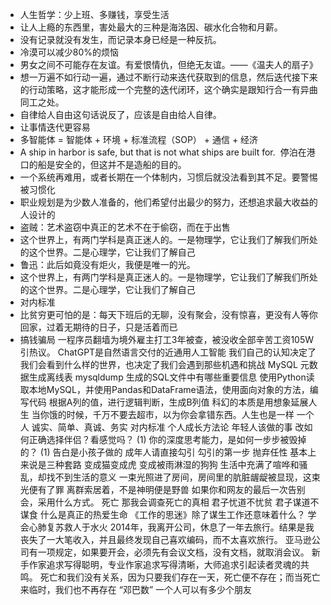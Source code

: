 - 人生哲学：少上班、多赚钱，享受生活
- 让人上瘾的东西里，害处最大的三种是海洛因、碳水化合物和月薪。
- 没有记录就没有发生，而记录本身已经是一种反抗。
- 冷漠可以减少80%的烦恼
- 男女之间不可能存在友谊。有爱恨情仇，但绝无友谊。——《温夫人的扇子》
- 想一万遍不如行动一遍，通过不断行动来迭代获取到的信息，然后迭代接下来的行动策略，这才能形成一个完整的迭代闭环，这个确实是跟知行合一有异曲同工之处。
- 自律给人自由这句话说反了，应该是自由给人自律。
- 让事情迭代更容易
- 多智能体 = 智能体 + 环境 + 标准流程（SOP） + 通信 + 经济
- A ship in harbor is safe, but that is not what ships are built for. 
  停泊在港口的船是安全的，但这并不是造船的目的。
- 一个系统再难用，或者长期在一个体制内，习惯后就没法看到其不足。要警惕被习惯化
- 职业规划是为少数人准备的，他们希望付出最少的努力，还想追求最大收益的人设计的
- 盗贼：艺术盗窃中真正的艺术不在于偷窃，而在于出售
- 这个世界上，有两门学科是真正迷人的。一是物理学，它让我们了解我们所处的这个世界。二是心理学，它让我们了解自己
- 鲁迅：此后如竟没有炬火，我便是唯一的光。
- 这个世界上，有两门学科是真正迷人的。一是物理学，它让我们了解我们所处的这个世界。二是心理学，它让我们了解自己
- 对内标准
- 比贫穷更可怕的是：每天下班后的无聊，没有聚会，没有惊喜，更没有人等你回家，过着无期待的日子，只是活着而已
- 搞钱骗局
  一程序员翻墙为境外雇主打工3年被查，被没收全部辛苦工资105W引热议。
  ChatGPT是自然语言交付的近通用人工智能
  我们自己的认知决定了我们会看到什么样的世界，也决定了我们会遇到那些机遇和挑战
  MySQL 元数据生成离线表
  mysqldump 生成的SQL文件中有哪些重要信息
  使用Python读取本地MySQL，并使用Pandas和DataFrame语法，使用面向对象的方法，编写代码
  根据A列的值，进行逻辑判断，生成B列值
  科幻的本质是用想象延展人生
  当你饿的时候，千万不要去超市，以为你会拿错东西。人生也是一样
  一个人
  诚实、简单、真诚、务实
  对内标准
  个人成长方法论
  年轻人该做的事
  改如何正确选择伴侣？看感觉吗？ (1)
  你的深度思考能力，是如何一步步被毁掉的？ (1)
  告白是小孩子做的 成年人请直接勾引 勾引的第一步 抛弃任性 基本上来说是三种套路 变成猫变成虎  变成被雨淋湿的狗狗
  生活中充满了喧哗和骚乱，却找不到生活的意义
  一束光照进了房间，房间里的肮脏龌龊被显现，这束光便有了罪
  离群索居着，不是神明便是野兽 
  如果你和网友的最后一次告别会，采用什么方式。 死亡  那我会调查死亡的真相
  君子忧道不忧贫 君子谋道不谋食
  什么是真正的热爱生命
  《工作的思迷》除了谋生工作还意味着什么？
  学会心肺复苏救人于水火
  2014年，我离开公司，休息了一年去旅行。结果是我丧失了一大笔收入，并且最终发现自己喜欢编码，而不太喜欢旅行。
  亚马逊公司有一项规定，如果要开会，必须先有会议文档，没有文档，就取消会议。
  新手作家追求写得聪明，专业作家追求写得清晰，大师追求引起读者灵魂的共鸣。
  死亡和我们没有关系，因为只要我们存在一天，死亡便不存在；而当死亡来临时，我们也不再存在
  “邓巴数”    一个人可以有多少个朋友